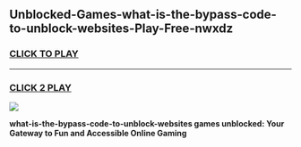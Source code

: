 
## Unblocked-Games-what-is-the-bypass-code-to-unblock-websites-Play-Free-nwxdz
<h3>
<a href="https://premium76.site?title=what-is-the-bypass-code-to-unblock-websites&ref=21A">CLICK TO PLAY</a></h3>
<hr>

<h3>
<a href="https://premium76.site?title=what-is-the-bypass-code-to-unblock-websites&ref=21A">CLICK 2 PLAY</a>
  
</h3>

<a href="https://premium76.site?title=what-is-the-bypass-code-to-unblock-websites&ref=21A"><img src="https://clearcache.store/games.png"></a>


**what-is-the-bypass-code-to-unblock-websites games unblocked: Your Gateway to Fun and Accessible Online Gaming**
